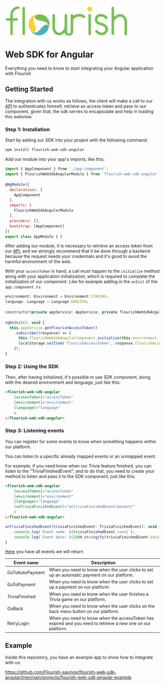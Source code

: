 [<img width="400" src="https://github.com/Flourish-savings/flourish-web-sdk-angular/blob/main/images/logo_flourish.png?raw=true"/>](https://flourishfi.com)
# Web SDK for Angular

Everything you need to know to start integrating your Angular application with Flourish

## Getting Started
The integration with us works as follows, the client will make a call to our [API](https://docs.flourishfi.com/#intro) to authenticates himself, retrieve an access token and pass to our component, given that, the sdk serves to encapsulate and help in loading this webview.

### Step 1: Installation
Start by adding our SDK into your project with the following command: 

```sh
npm install flourish-web-sdk-angular
```

Add our module into your app's imports, like this:
```javascript
import { AppComponent } from './app.component';
import { FlourishWebSdkAngularModule } from 'flourish-web-sdk-angular'

@NgModule({
  declarations: [
    AppComponent
  ],
  imports: [
    FlourishWebSdkAngularModule
  ],
  providers: [],
  bootstrap: [AppComponent]
})
export class AppModule { }
```

After adding our module, it is necessary to retrieve an access token from our [API](https://docs.flourishfi.com/#intro), and we strongly recommend that it be done through a backend because the request needs your credentials and it's good to avoid the harmful environment of the web.

With your `accessToken` in hand, a call must happen to the `initialize` method along with your application initialization, which is required to complete the initialization of our component. Like for example adding in the `onInit` of the `app.component.ts`:
```javascript
environment: Environment = Environment.STAGING;
language: Language = Language.ENGLISH;

constructor(private appService: AppService, private flourishWebSdkAngularComponent: FlourishWebSdkAngularComponent) {}

ngOnInit(): void {
  this.appService.getFlourishAccessToken()
    .subscribe((response) => {
      this.flourishWebSdkAngularComponent.initialize(this.environment, this.language, response.flourishAccessToken);
      localStorage.setItem('flourishAccessToken', response.flourishAccessToken);
    });
}
```

### Step 2: Using the SDK

Then, after having initialized, it's possible to use SDK component, along with the desired environment and language, just like this:

```html
<flourish-web-sdk-angular
    [accessToken]="accessToken"
    [environment]="environment"
    [language]="language"
    >
</flourish-web-sdk-angular>
```

### Step 3: Listening events

You can register for some events to know when something happens within our platform.

You can listen to a specific already mapped events or an unmapped event.

For example, if you need know when our Trivia feature finished, you can listen to the "TriviaFinishedEvent", and to do that, you need to create your method to listen and pass it to the SDK component, just like this:

```html
<flourish-web-sdk-angular
    [accessToken]="accessToken"
    [environment]="environment"
    [language]="language"
    (onTriviaFinishedEvent)="onTriviaFinishedEvent($event)"
    >
</flourish-web-sdk-angular>
```
```javascript
onTriviaFinishedEvent(triviaFinishedEvent: TriviaFinishedEvent): void {
    console.log(`Event name: ${triviaFinishedEvent.name}`);
    console.log(`Event data: ${JSON.stringify(triviaFinishedEvent.data)}`);
}
```
[Here](https://github.com/Flourish-savings/flourish-web-sdk-angular/tree/main/projects/flourish-web-sdk-angular/src/lib/events) you have all events we will return

| Event name      | Description                                                                                                       |
|-----------------|-------------------------------------------------------------------------------------------------------------------|
| GoToAutoPayment | When you need to know when the user clicks to set up an automatic payment on our platform.                        |
| GoToPayment     | When you need to know when the user clicks to set up a payment on our platform.                                   |
| TriviaFinished  | When you need to know when the user finishes a Trivia game on our platform.                                       |
| GoBack          | When you need to know when the user clicks on the back menu button on our platform.                               |
| RetryLogin      | When you need to know when the accessToken has expired and you need to retrieve a new one on our platform.        |
## Example
Inside this repository, you have an example app to show how to integrate with us:

https://github.com/Flourish-savings/flourish-web-sdk-angular/tree/main/projects/flourish-web-sdk-angular-example
<br>
